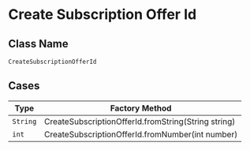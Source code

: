 
# Create Subscription Offer Id

## Class Name

`CreateSubscriptionOfferId`

## Cases

| Type | Factory Method |
|  --- | --- |
| `String` | CreateSubscriptionOfferId.fromString(String string) |
| `int` | CreateSubscriptionOfferId.fromNumber(int number) |

